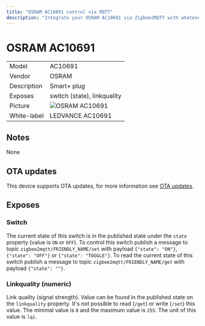```yaml
---
title: "OSRAM AC10691 control via MQTT"
description: "Integrate your OSRAM AC10691 via Zigbee2MQTT with whatever smart home infrastructure you are using without the vendors bridge or gateway."
---
```


<!-- !!!! -->
<!-- ATTENTION: This file is auto-generated through docgen! -->
<!-- You can only edit the "## Notes"-Section. -->
<!-- !!!! -->

# OSRAM AC10691

|     |     |
|-----|-----|
| Model | AC10691  |
| Vendor  | OSRAM  |
| Description | Smart+ plug |
| Exposes | switch (state), linkquality |
| Picture | ![OSRAM AC10691](https://psi-4ward.github.io/zigbee2mqtt-docs/images/devices/AC10691.jpg) |
| White-label | LEDVANCE AC10691 |


## Notes

None


## OTA updates
This device supports OTA updates, for more information see [OTA updates](../information/ota_updates.md).


## Exposes

### Switch 
The current state of this switch is in the published state under the `state` property (value is `ON` or `OFF`).
To control this switch publish a message to topic `zigbee2mqtt/FRIENDLY_NAME/set` with payload `{"state": "ON"}`, `{"state": "OFF"}` or `{"state": "TOGGLE"}`.
To read the current state of this switch publish a message to topic `zigbee2mqtt/FRIENDLY_NAME/get` with payload `{"state": ""}`.

### Linkquality (numeric)
Link quality (signal strength).
Value can be found in the published state on the `linkquality` property.
It's not possible to read (`/get`) or write (`/set`) this value.
The minimal value is `0` and the maximum value is `255`.
The unit of this value is `lqi`.


